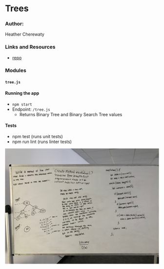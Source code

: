 # Trees

### Author: 
Heather Cherewaty

### Links and Resources

* [repo](https://github.com/hcherewaty/data-structures-and-algorithms)

### Modules
#### `tree.js`

#### Running the app
* `npm start`
* Endpoint: `/tree.js`
  * Returns Binary Tree and Binary Search Tree values 

#### Tests
* npm test (runs unit tests)
* npm run lint (runs linter tests)

![Find Max Image](find-maximum-value.jpg)
